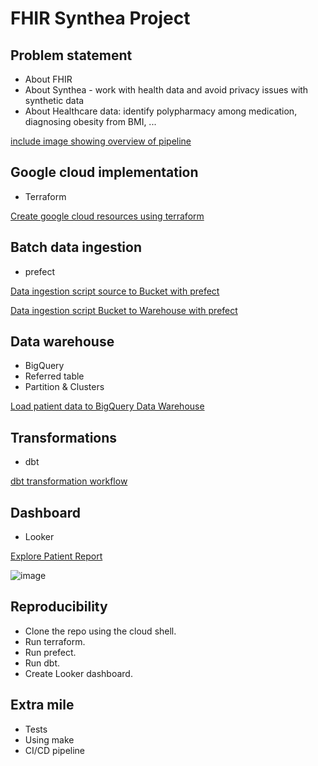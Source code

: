 # FHIR Synthea Project

## Problem statement
* About FHIR
* About Synthea - work with health data and avoid privacy issues with synthetic data
* About Healthcare data: identify polypharmacy among medication, diagnosing obesity from BMI, ...

[include image showing overview of pipeline]()

## Google cloud implementation
* Terraform

[Create google cloud resources using terraform](https://github.com/bsenst/dtc-de-2023/blob/main/fhir-synthea-project/terraform/terraform.tf)

## Batch data ingestion
* prefect 

[Data ingestion script source to Bucket with prefect](https://github.com/bsenst/dtc-de-2023/blob/main/fhir-synthea-project/prefect/web_to_gcs.py)

[Data ingestion script Bucket to Warehouse with prefect](https://github.com/bsenst/dtc-de-2023/blob/main/fhir-synthea-project/prefect/web_to_gcs.py)

## Data warehouse
* BigQuery
* Referred table
* Partition & Clusters

[Load patient data to BigQuery Data Warehouse](https://github.com/bsenst/dtc-de-2023/blob/main/fhir-synthea-project/bigquery/patients.sql)

## Transformations
* dbt

[dbt transformation workflow](https://github.com/bsenst/dtc-de-2023/blob/main/fhir-synthea-project/dbt)

## Dashboard
* Looker

[Explore Patient Report](https://lookerstudio.google.com/reporting/a22f12ec-7b4c-4ec5-bfdb-41be63140b39)

![image](https://user-images.githubusercontent.com/8211411/223867127-2a8bcb6e-ca2f-45eb-9bc2-2e38d0f57638.png)

## Reproducibility
* Clone the repo using the cloud shell.
* Run terraform.
* Run prefect.
* Run dbt.
* Create Looker dashboard.

## Extra mile
* Tests
* Using make
* CI/CD pipeline
